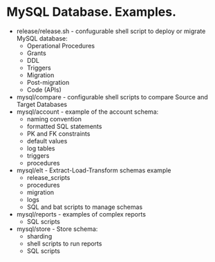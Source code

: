 MySQL Database. Examples.
=========================

* release/release.sh - confugurable shell script to deploy or migrate MySQL database:
  * Operational Procedures
  * Grants
  * DDL
  * Triggers
  * Migration
  * Post-migration
  * Code (APIs)
* mysql/compare - configurable shell scripts to compare Source and Target Databases
* mysql/account - example of the account schema:
  * naming convention
  * formatted SQL statements
  * PK and FK constraints
  * default values
  * log tables
  * triggers
  * procedures
* mysql/elt - Extract-Load-Transform schemas example 
  * release_scripts
  * procedures
  * migration
  * logs
  * SQL and bat scripts to manage schemas 
* mysql/reports - examples of complex reports
  * SQL scripts
* mysql/store - Store schema:
  * sharding
  * shell scripts to run reports
  * SQL scripts
